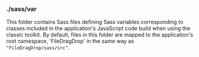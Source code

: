 ### ./sass/var

This folder contains Sass files defining Sass variables corresponding to classes
included in the application's JavaScript code build when using the classic toolkit.
By default, files in this folder are mapped to the application's root namespace,
'FileDragDrop' in the same way as `"FileDragDrop/sass/src"`.